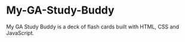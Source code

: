 # My-GA-Study-Buddy
My GA Study Buddy is a deck of flash cards built with HTML, CSS and JavaScript. 
